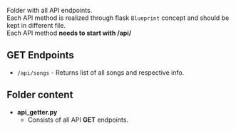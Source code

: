 Folder with all API endpoints.<br>
Each API method is realized through flask `Blueprint` concept and should be kept in different file.<br>
Each API method __needs to start with /api/__<br>


## GET Endpoints
- `/api/songs` - Returns list of all songs and respective info.


## Folder content
* __api_getter.py__
    - Consists of all API __GET__ endpoints.
